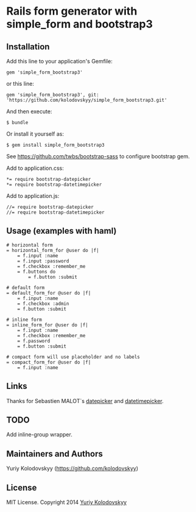 # Rails form generator with simple_form and bootstrap3

## Installation

Add this line to your application's Gemfile:

    gem 'simple_form_bootstrap3'

or this line:

    gem 'simple_form_bootstrap3', git: 'https://github.com/kolodovskyy/simple_form_bootstrap3.git'

And then execute:

    $ bundle

Or install it yourself as:

    $ gem install simple_form_bootstrap3
    
See https://github.com/twbs/bootstrap-sass to configure bootstrap gem.

Add to application.css:

    *= require bootstrap-datepicker
    *= require bootstrap-datetimepicker

Add to application.js:

    //= require bootstrap-datepicker
    //= require bootstrap-datetimepicker

## Usage (examples with haml)

    # horizontal form
    = horizontal_form_for @user do |f|
        = f.input :name
        = f.input :password
        = f.checkbox :remember_me
        = f.buttons do
            = f.button :submit
    
    # default form
    = default_form_for @user do |f|
        = f.input :name
        = f.checkbox :admin
        = f.button :submit
    
    # inline form
    = inline_form_for @user do |f|
        = f.input :name
        = f.checkbox :remember_me
        = f.password
        = f.button :submit
    
    # compact form will use placeholder and no labels
    = compact_form_for @user do |f|
        = f.input :name
    
## Links

Thanks for Sebastien MALOT`s [datepicker](https://github.com/smalot/bootstrap-datepicker) and
[datetimepicker](https://github.com/smalot/bootstrap-datetimepicker).

## TODO

Add inline-group wrapper.

## Maintainers and Authors

Yuriy Kolodovskyy (https://github.com/kolodovskyy)

## License

MIT License. Copyright 2014 [Yuriy Kolodovskyy](http://twitter.com/kolodovskyy)
